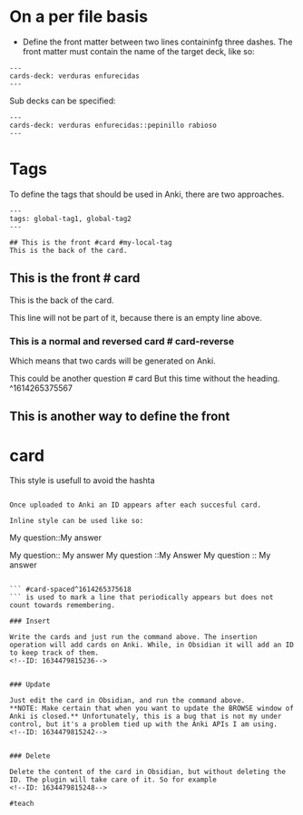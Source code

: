 # On a per file basis

* Define the front matter between two lines containinfg three dashes. The front matter must contain the name of the target deck, like so:


```
---
cards-deck: verduras enfurecidas
---
```

Sub decks can be specified:

```
---
cards-deck: verduras enfurecidas::pepinillo rabioso
---
```

# Tags

To define the tags that should be used in Anki, there are two approaches.


```
---
tags: global-tag1, global-tag2
---

## This is the front #card #my-local-tag
This is the back of the card.

```

## This is the front # card
 
This is the back of the card.


This line will not be part of it, because there is an empty line above.

### This is a normal and reversed card # card-reverse
Which means that two cards will be generated on Anki.


This could be another question # card
But this time without the heading.
^1614265375567

## This is another way to define the front
# card 
This style is usefull to avoid the hashta


```

Once uploaded to Anki an ID appears after each succesful card.

Inline style can be used like so:

```
My question::My answer

My question:: My answer
My question ::My Answer
My question :: My answer
```

``` #card-spaced^1614265375618
``` is used to mark a line that periodically appears but does not count towards remembering.

### Insert

Write the cards and just run the command above. The insertion operation will add cards on Anki. While, in Obsidian it will add an ID to keep track of them.
<!--ID: 1634479815236-->


### Update

Just edit the card in Obsidian, and run the command above.  
**NOTE: Make certain that when you want to update the BROWSE window of Anki is closed.** Unfortunately, this is a bug that is not my under control, but it's a problem tied up with the Anki APIs I am using.
<!--ID: 1634479815242-->


### Delete

Delete the content of the card in Obsidian, but without deleting the ID. The plugin will take care of it. So for example
<!--ID: 1634479815248-->

#teach